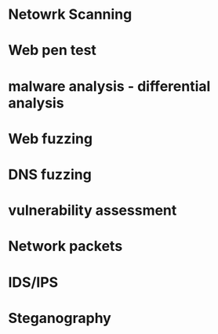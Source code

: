 
# Netowrk Scanning 

# Web pen test 

# malware analysis - differential analysis

# Web fuzzing 

# DNS fuzzing 

# vulnerability assessment

# Network packets 

# IDS/IPS

# Steganography

